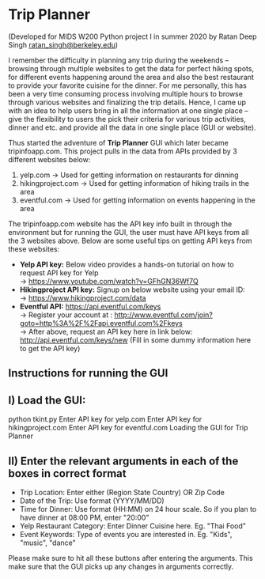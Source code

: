 # Trip Planner
(Developed for MIDS W200 Python project I in summer 2020 by Ratan Deep Singh ratan_singh@berkeley.edu)</div>

I remember the difficulty in planning any trip during the weekends – browsing through multiple websites to get the data for perfect hiking spots, for different events happening around the area and also the best restaurant to provide your favorite cuisine for the dinner. For me personally, this has been a very time consuming process involving multiple hours to browse through various websites and finalizing the trip details. Hence, I came up with an idea to help users bring in all the information at one single place – give the flexibility to users the pick their criteria for various trip activities, dinner and etc. and provide all the data in one single place (GUI or website).

Thus started the adventure of **Trip Planner** GUI which later became tripinfoapp.com. This project pulls in the data from APIs provided by 3 different websites below:

1) yelp.com -> Used for getting information on restaurants for dinning
2) hikingproject.com -> Used for getting information of hiking trails in the area
3) eventful.com -> Used for getting information on events happening in the area

The tripinfoapp.com website has the API key info built in through the environment but for running the GUI, the user must have API keys from all the 3 websites above. Below are some useful tips on getting API keys from these websites: 

  - **Yelp API key:** Below video provides a hands-on tutorial on how to request API key for Yelp\
     -> https://www.youtube.com/watch?v=GFhGN36Wf7Q
  - **Hikingproject API key:** Signup on below website using your email ID:\
     -> https://www.hikingproject.com/data
  - **Eventful API:** https://api.eventful.com/keys  
     -> Register your account at : http://www.eventful.com/join?goto=http%3A%2F%2Fapi.eventful.com%2Fkeys  
     -> After above, request an API key here in link below: http://api.eventful.com/keys/new (Fill in some dummy information here to get the API key)

## Instructions for running the GUI 

## I) Load the GUI: 
python tkint.py
Enter API key for yelp.com **<YOUR YELP API KEY>** 
Enter API key for hikingproject.com **<YOUR HIKINGPROJECT API KEY>** 
Enter API key for eventful.com **<YOUR EVENTFUL API KEY>** 
Loading the GUI for Trip Planner

## II) Enter the relevant arguments in each of the boxes in correct format
  - Trip Location: Enter either (Region State Country) OR Zip Code
  - Date of the Trip: Use format (YYYY/MM/DD)
  - Time for Dinner: Use format (HH:MM) on 24 hour scale. So if you plan to have dinner at 08:00 PM, enter "20:00"
  - Yelp Restaurant Category: Enter Dinner Cuisine here. Eg. "Thai Food" 
  - Event Keywords: Type of events you are interested in. Eg. "Kids", "music", "dance"

Please make sure to hit all these buttons after entering the arguments. This make sure that the GUI picks up any changes in arguments correctly. 


